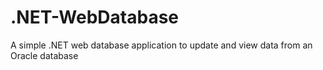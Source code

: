 # .NET-WebDatabase
A simple .NET web database application to update and view data from an Oracle database
